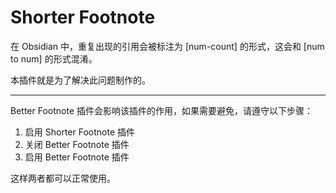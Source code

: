 # Shorter Footnote

在 Obsidian 中，重复出现的引用会被标注为 [num-count] 的形式，这会和 [num to num] 的形式混淆。

本插件就是为了解决此问题制作的。

---

Better Footnote 插件会影响该插件的作用，如果需要避免，请遵守以下步骤：

1. 启用 Shorter Footnote 插件
2. 关闭 Better Footnote 插件
3. 启用 Better Footnote 插件

这样两者都可以正常使用。
